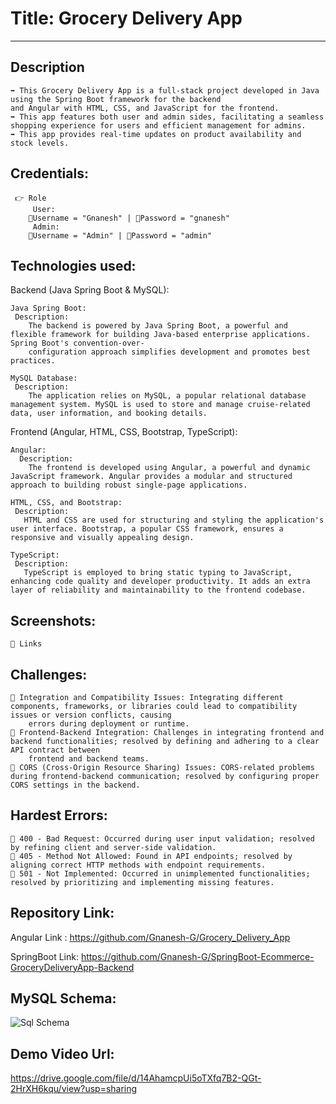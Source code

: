 # Title: Grocery Delivery App
---------------------------

Description
------------

    ➡️ This Grocery Delivery App is a full-stack project developed in Java using the Spring Boot framework for the backend
    and Angular with HTML, CSS, and JavaScript for the frontend. 
    ➡️ This app features both user and admin sides, facilitating a seamless shopping experience for users and efficient management for admins.
    ➡️ This app provides real-time updates on product availability and stock levels. 


Credentials:
------------
     👉 Role 
         User:
        📧Username = "Gnanesh" | 🔐Password = "gnanesh"
         Admin:
        📧Username = "Admin" | 🔐Password = "admin"
        
Technologies used:
------------------
Backend (Java Spring Boot & MySQL):

    Java Spring Boot:
     Description:
        The backend is powered by Java Spring Boot, a powerful and flexible framework for building Java-based enterprise applications. Spring Boot's convention-over- 
        configuration approach simplifies development and promotes best practices.
        
    MySQL Database:
     Description:
        The application relies on MySQL, a popular relational database management system. MySQL is used to store and manage cruise-related data, user information, and booking details.

Frontend (Angular, HTML, CSS, Bootstrap, TypeScript):
           
    Angular:
      Description:
        The frontend is developed using Angular, a powerful and dynamic JavaScript framework. Angular provides a modular and structured approach to building robust single-page applications.
        
    HTML, CSS, and Bootstrap:
     Description:
       HTML and CSS are used for structuring and styling the application's user interface. Bootstrap, a popular CSS framework, ensures a responsive and visually appealing design.
       
    TypeScript:
     Description:
       TypeScript is employed to bring static typing to JavaScript, enhancing code quality and developer productivity. It adds an extra layer of reliability and maintainability to the frontend codebase.

Screenshots:
------------

    🔗 Links


Challenges:
-----------

    🔴 Integration and Compatibility Issues: Integrating different components, frameworks, or libraries could lead to compatibility issues or version conflicts, causing 
        errors during deployment or runtime.
    🔴 Frontend-Backend Integration: Challenges in integrating frontend and backend functionalities; resolved by defining and adhering to a clear API contract between 
        frontend and backend teams.
    🔴 CORS (Cross-Origin Resource Sharing) Issues: CORS-related problems during frontend-backend communication; resolved by configuring proper CORS settings in the backend.
    


Hardest Errors:
--------------

    🚩 400 - Bad Request: Occurred during user input validation; resolved by refining client and server-side validation.
    🚩 405 - Method Not Allowed: Found in API endpoints; resolved by aligning correct HTTP methods with endpoint requirements.
    🚩 501 - Not Implemented: Occurred in unimplemented functionalities; resolved by prioritizing and implementing missing features.

Repository Link:
----------------
               
Angular Link   : https://github.com/Gnanesh-G/Grocery_Delivery_App 
        
SpringBoot Link: https://github.com/Gnanesh-G/SpringBoot-Ecommerce-GroceryDeliveryApp-Backend


MySQL Schema:
------------

![Sql Schema](https://github.com/Gnanesh-G/SpringBoot-Ecommerce-GroceryDeliveryApp-Backend/assets/145537622/9b15b750-5f22-4aa2-9324-69e6599e5586)

Demo Video Url:
---------------
https://drive.google.com/file/d/14AhamcpUi5oTXfq7B2-QGt-2HrXH6kqu/view?usp=sharing
